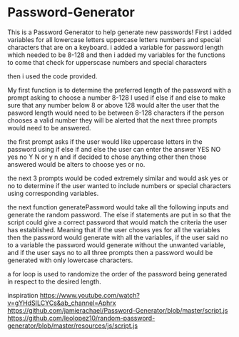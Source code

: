 # Password-Generator
This is a Password Generator to help generate new passwords!
First i added variables for all lowercase letters uppercase letters numbers and special characters that are on a keyboard. 
i added a variable for password length which needed to be 8-128
and then i added my variables for the functions to come that check for upperscase numbers and special characters

then i used the code provided.

My first function is to determine the preferred length of the password with a prompt asking to choose a number 8-128
I used if else if and else to make sure that any number below 8 or above 128 would alter the user that the pasword length would need to be between 8-128 characters
if the person chooses a valid number they will be alerted that the next three prompts would need to be answered. 

the first prompt asks if the user would like uppercase letters in the password
using if else if and else the user can enter the answer YES NO yes no Y N or y n and if decided to chose anything other then those answered would be alters to choose yes or no.

the next 3 prompts would be coded extremely similar and would ask yes or no to determine if the user wanted to include numbers or special characters using corresponding variables. 

the next function generatePassword would take all the following inputs and generate the random password. The else if statements are put in so that the script could give a correct password that would match the criteria the user has established. 
Meaning that if the user choses yes for all the variables then the password would generate with all the variables, if the user said no to a variable the password would generate without the unwanted variable, and if the user says no to all three prompts then a password would be generated with only lowercase characters. 

a for loop is used to randomize the order of the password being generated in respect to the desired length. 

inspiration https://www.youtube.com/watch?v=gYHdSILCYCs&ab_channel=Aphrx
https://github.com/jamierachael/Password-Generator/blob/master/script.js
https://github.com/leolopez10/random-password-generator/blob/master/resources/js/script.js